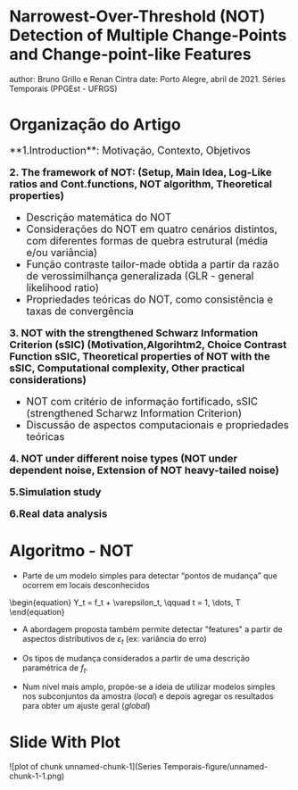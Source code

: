 Narrowest-Over-Threshold (NOT) Detection of Multiple Change-Points and Change-point-like Features
========================================================
author: Bruno Grillo e Renan Cintra
date: Porto Alegre, abril de 2021.
Séries Temporais (PPGEst - UFRGS)

Organização do Artigo
========================================================
 <font size="4">
**1.Introduction**: Motivação, Contexto, Objetivos

**2. The framework of NOT: (Setup, Main Idea, Log-Like ratios and Cont.functions, NOT algorithm, Theoretical properties)**
- Descrição matemática do NOT
- Considerações do NOT em quatro cenários distintos, com diferentes formas de quebra estrutural (média e/ou variância)
- Função contraste tailor-made obtida a partir da razão de verossimilhança generalizada (GLR - general likelihood ratio)
- Propriedades teóricas do NOT, como consistência e taxas de convergência

**3. NOT with the strengthened Schwarz Information Criterion (sSIC) (Motivation,Algorihtm2, Choice Contrast Function sSIC, Theoretical properties of NOT with the sSIC, Computational complexity, Other practical considerations)**

 - NOT com critério de informação fortificado, sSIC (strengthened Scharwz Information Criterion) 
 - Discussão de aspectos computacionais e propriedades teóricas
 
**4. NOT under different noise types (NOT under dependent noise, Extension of NOT heavy-tailed noise)**

**5.Simulation study**

**6.Real data analysis**

</font>

Algoritmo - NOT
========================================================

- Parte de um modelo simples para detectar “pontos de mudança” que ocorrem em locais desconhecidos

\begin{equation}
 Y_t = f_t + \varepsilon_t, \qquad  t = 1, \dots, T
\end{equation}

- A abordagem proposta também permite detectar "features" a partir de aspectos distributivos de $\varepsilon_t$  (ex: variância do erro)

- Os tipos de mudança considerados a partir de uma descrição paramétrica de $f_t$.

- Num nível mais amplo, propõe-se a ideia de utilizar modelos simples nos subconjuntos da amostra (*local*) e depois agregar os resultados para obter um ajuste geral (*global*)


Slide With Plot
========================================================

![plot of chunk unnamed-chunk-1](Series Temporais-figure/unnamed-chunk-1-1.png)

